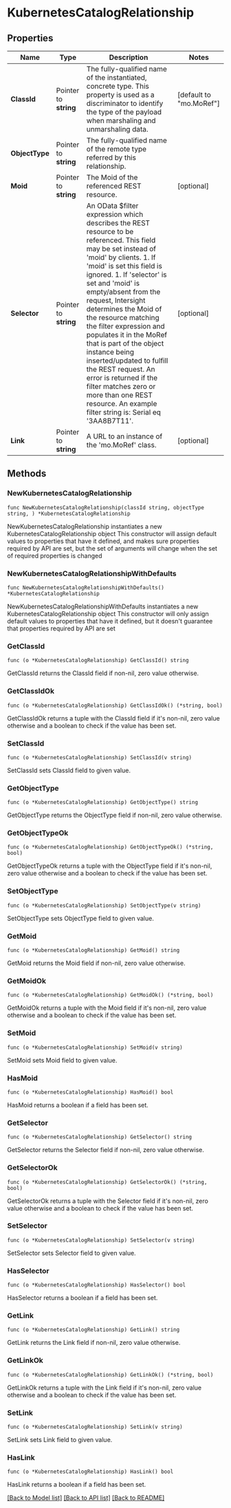 # KubernetesCatalogRelationship

## Properties

Name | Type | Description | Notes
------------ | ------------- | ------------- | -------------
**ClassId** | Pointer to **string** | The fully-qualified name of the instantiated, concrete type. This property is used as a discriminator to identify the type of the payload when marshaling and unmarshaling data. | [default to "mo.MoRef"]
**ObjectType** | Pointer to **string** | The fully-qualified name of the remote type referred by this relationship. | 
**Moid** | Pointer to **string** | The Moid of the referenced REST resource. | [optional] 
**Selector** | Pointer to **string** | An OData $filter expression which describes the REST resource to be referenced. This field may be set instead of &#39;moid&#39; by clients. 1. If &#39;moid&#39; is set this field is ignored. 1. If &#39;selector&#39; is set and &#39;moid&#39; is empty/absent from the request, Intersight determines the Moid of the resource matching the filter expression and populates it in the MoRef that is part of the object instance being inserted/updated to fulfill the REST request. An error is returned if the filter matches zero or more than one REST resource. An example filter string is: Serial eq &#39;3AA8B7T11&#39;. | [optional] 
**Link** | Pointer to **string** | A URL to an instance of the &#39;mo.MoRef&#39; class. | [optional] 

## Methods

### NewKubernetesCatalogRelationship

`func NewKubernetesCatalogRelationship(classId string, objectType string, ) *KubernetesCatalogRelationship`

NewKubernetesCatalogRelationship instantiates a new KubernetesCatalogRelationship object
This constructor will assign default values to properties that have it defined,
and makes sure properties required by API are set, but the set of arguments
will change when the set of required properties is changed

### NewKubernetesCatalogRelationshipWithDefaults

`func NewKubernetesCatalogRelationshipWithDefaults() *KubernetesCatalogRelationship`

NewKubernetesCatalogRelationshipWithDefaults instantiates a new KubernetesCatalogRelationship object
This constructor will only assign default values to properties that have it defined,
but it doesn't guarantee that properties required by API are set

### GetClassId

`func (o *KubernetesCatalogRelationship) GetClassId() string`

GetClassId returns the ClassId field if non-nil, zero value otherwise.

### GetClassIdOk

`func (o *KubernetesCatalogRelationship) GetClassIdOk() (*string, bool)`

GetClassIdOk returns a tuple with the ClassId field if it's non-nil, zero value otherwise
and a boolean to check if the value has been set.

### SetClassId

`func (o *KubernetesCatalogRelationship) SetClassId(v string)`

SetClassId sets ClassId field to given value.


### GetObjectType

`func (o *KubernetesCatalogRelationship) GetObjectType() string`

GetObjectType returns the ObjectType field if non-nil, zero value otherwise.

### GetObjectTypeOk

`func (o *KubernetesCatalogRelationship) GetObjectTypeOk() (*string, bool)`

GetObjectTypeOk returns a tuple with the ObjectType field if it's non-nil, zero value otherwise
and a boolean to check if the value has been set.

### SetObjectType

`func (o *KubernetesCatalogRelationship) SetObjectType(v string)`

SetObjectType sets ObjectType field to given value.


### GetMoid

`func (o *KubernetesCatalogRelationship) GetMoid() string`

GetMoid returns the Moid field if non-nil, zero value otherwise.

### GetMoidOk

`func (o *KubernetesCatalogRelationship) GetMoidOk() (*string, bool)`

GetMoidOk returns a tuple with the Moid field if it's non-nil, zero value otherwise
and a boolean to check if the value has been set.

### SetMoid

`func (o *KubernetesCatalogRelationship) SetMoid(v string)`

SetMoid sets Moid field to given value.

### HasMoid

`func (o *KubernetesCatalogRelationship) HasMoid() bool`

HasMoid returns a boolean if a field has been set.

### GetSelector

`func (o *KubernetesCatalogRelationship) GetSelector() string`

GetSelector returns the Selector field if non-nil, zero value otherwise.

### GetSelectorOk

`func (o *KubernetesCatalogRelationship) GetSelectorOk() (*string, bool)`

GetSelectorOk returns a tuple with the Selector field if it's non-nil, zero value otherwise
and a boolean to check if the value has been set.

### SetSelector

`func (o *KubernetesCatalogRelationship) SetSelector(v string)`

SetSelector sets Selector field to given value.

### HasSelector

`func (o *KubernetesCatalogRelationship) HasSelector() bool`

HasSelector returns a boolean if a field has been set.

### GetLink

`func (o *KubernetesCatalogRelationship) GetLink() string`

GetLink returns the Link field if non-nil, zero value otherwise.

### GetLinkOk

`func (o *KubernetesCatalogRelationship) GetLinkOk() (*string, bool)`

GetLinkOk returns a tuple with the Link field if it's non-nil, zero value otherwise
and a boolean to check if the value has been set.

### SetLink

`func (o *KubernetesCatalogRelationship) SetLink(v string)`

SetLink sets Link field to given value.

### HasLink

`func (o *KubernetesCatalogRelationship) HasLink() bool`

HasLink returns a boolean if a field has been set.


[[Back to Model list]](../README.md#documentation-for-models) [[Back to API list]](../README.md#documentation-for-api-endpoints) [[Back to README]](../README.md)


